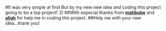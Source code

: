 #It was very simple at first But by my new new idea and coding this project going to be a top project! :D
##With especial thanks from **[mahbube](http://github.com/mahbube)** and **[aligh](http://github.com/aligh)** for help me in coding this project. 
##Help me with your new idea...thank you!